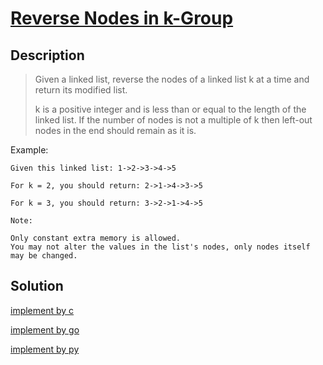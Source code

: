 # [Reverse Nodes in k-Group](https://leetcode.com/problems/reverse-nodes-in-k-group/)

## Description

> Given a linked list, reverse the nodes of a linked list k at a time and return its modified list.
> 
> k is a positive integer and is less than or equal to the length of the linked list. If the number of nodes is not a multiple of k then left-out nodes in the end should remain as it is.

Example:

```
Given this linked list: 1->2->3->4->5

For k = 2, you should return: 2->1->4->3->5

For k = 3, you should return: 3->2->1->4->5

Note:

Only constant extra memory is allowed.
You may not alter the values in the list's nodes, only nodes itself may be changed.

```

## Solution

[implement by c](./src/reverseNodeKGroup.c)

[implement by go](./src/reverseNodeKGroup.go)

[implement by py](./src/reverseNodeKGroup.py)
